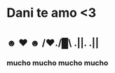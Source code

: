 <h1> Dani te amo <3 <h1>
<h2>
  
  ☻ ♥ ☻
 /♥\./█\ 
.||. .||
</h2>
<h3> mucho mucho mucho mucho <h3>
